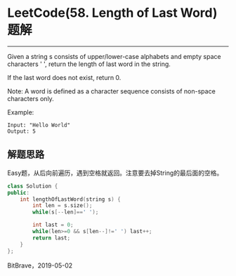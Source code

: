 # LeetCode(58. Length of Last Word)题解
------
Given a string s consists of upper/lower-case alphabets and empty space characters ' ', return the length of last word in the string.

If the last word does not exist, return 0.

Note: A word is defined as a character sequence consists of non-space characters only.

Example:

    Input: "Hello World"
    Output: 5

## 解题思路

Easy题，从后向前遍历，遇到空格就返回。注意要去掉String的最后面的空格。

```c++
class Solution {
public:
    int lengthOfLastWord(string s) {
        int len = s.size();
        while(s[--len]==' ');

        int last = 0;
        while(len>=0 && s[len--]!=' ') last++;
        return last;
    }
};
```
BitBrave，2019-05-02